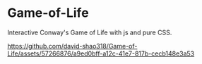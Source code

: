 # Game-of-Life

Interactive Conway's Game of Life with js and pure CSS.

https://github.com/david-shao318/Game-of-Life/assets/57266876/a9ed0bff-a12c-41e7-817b-cecb148e3a53
